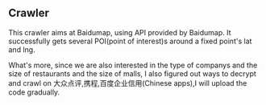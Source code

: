 ## Crawler
<p>This crawler aims at Baidumap, using API provided by Baidumap. It successfully gets several POI(point of interest)s around a fixed point's lat and lng.
<p>What's more, since we are also interested in the type of companys and the size of restaurants and the size of malls, I also figured out ways to decrypt and crawl on 大众点评,携程,百度企业信用(Chinese apps),I will upload the code gradually. 

